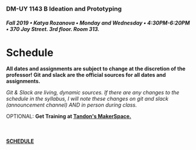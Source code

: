 ### DM-UY 1143 B Ideation and Prototyping
##### Fall 2019 • Katya Rozanova • Monday and Wednesday • 4:30PM-6:20PM • 370 Jay Street. 3rd floor. Room 313.  

# Schedule
**All dates and assignments are subject to change at the discretion of the professor! Git and slack are the official sources for all dates and assignments.**

*Git & Slack are living, dynamic sources. If there are any changes to the schedule in the syllabus, I will note these changes on git and slack  (announcement channel) AND in person during class.*

OPTIONAL: <strong>Get Training at <a href="https://wp.nyu.edu/makerspace/training-calendar/" target="_blank">Tandon's MakerSpace.</a></strong> 
<br />
<br />
<br />
<br />
<a href = "https://docs.google.com/document/d/1mZ6YHjBlPRuI3CWZoGg6l9RLw1uvmo5kAE1Fb2TjWzI/edit?usp=sharing"><strong>SCHEDULE</strong></a>
